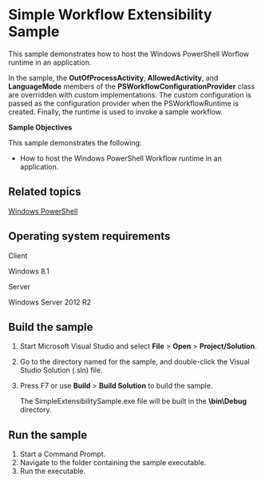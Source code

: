 Simple Workflow Extensibility Sample
====================================

This sample demonstrates how to host the Windows PowerShell Worflow runtime in an application.

In the sample, the **OutOfProcessActivity**, **AllowedActivity**, and **LanguageMode** members of the **PSWorkflowConfigurationProvider** class are overridden with custom implementations. The custom configuration is passed as the configuration provider when the PSWorkflowRuntime is created. Finally, the runtime is used to invoke a sample workflow.

**Sample Objectives**

This sample demonstrates the following:

-   How to host the Windows PowerShell Workflow runtime in an application.

Related topics
--------------

[Windows PowerShell](http://go.microsoft.com/fwlink/p/?linkid=178145)

Operating system requirements
-----------------------------

Client

Windows 8.1

Server

Windows Server 2012 R2

Build the sample
----------------

1.  Start Microsoft Visual Studio and select **File** \> **Open** \> **Project/Solution**.
2.  Go to the directory named for the sample, and double-click the Visual Studio Solution (.sln) file.
3.  Press F7 or use **Build** \> **Build Solution** to build the sample.

    The SimpleExtensibilitySample.exe file will be built in the **\\bin\\Debug** directory.

Run the sample
--------------

1.  Start a Command Prompt.
2.  Navigate to the folder containing the sample executable.
3.  Run the executable.

